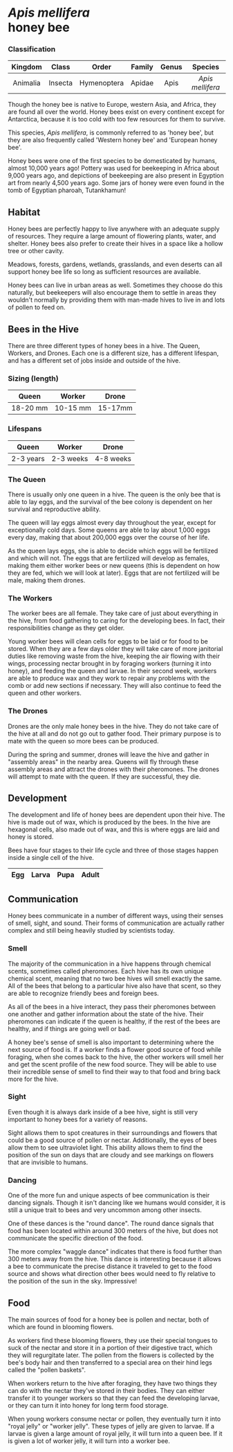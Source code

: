 # _Apis mellifera_ <br/> honey bee

### Classification

|  Kingdom   |  Class   |  Order   |  Family   |  Genus   |  Species  |
|:----------:|:--------:|:--------:|:---------:|:--------:|:---------:|
|  Animalia  |  Insecta | Hymenoptera | Apidae | Apis | _Apis mellifera_ |

Though the honey bee is native to Europe, western Asia, and Africa, they are found all over the world. Honey bees exist on every continent except for Antarctica, because it is too cold with too few resources for them to survive.

This species, _Apis mellifera_, is commonly referred to as 'honey bee', but they are also frequently called 'Western honey bee' and 'European honey bee'.

Honey bees were one of the first species to be domesticated by humans, almost 10,000 years ago! Pottery was used for beekeeping in Africa about 9,000 years ago, and depictions of beekeeping are also present in Egyption art from nearly 4,500 years ago. Some jars of honey were even found in the tomb of Egyptian pharoah, Tutankhamun!

## Habitat

Honey bees are perfectly happy to live anywhere with an adequate supply of resources. They require a large amount of flowering plants, water, and shelter. Honey bees also prefer to create their hives in a space like a hollow tree or other cavity.

Meadows, forests, gardens, wetlands, grasslands, and even deserts can all support honey bee life so long as sufficient resources are available.

Honey bees can live in urban areas as well. Sometimes they choose do this naturally, but beekeepers will also encourage them to settle in areas they wouldn't normally by providing them with man-made hives to live in and lots of pollen to feed on.

## Bees in the Hive

There are three different types of honey bees in a hive. The Queen, Workers, and Drones. Each one is a different size, has a different lifespan, and has a different set of jobs inside and outside of the hive.

### Sizing (length)

| Queen | Worker | Drone |
|:-----:|:------:|:-----:|
| 18-20 mm | 10-15 mm | 15-17mm |

### Lifespans

| Queen | Worker | Drone |
|:-----:|:------:|:-----:|
| 2-3 years | 2-3 weeks | 4-8 weeks |

### The Queen

There is usually only one queen in a hive. The queen is the only bee that is able to lay eggs, and the survival of the bee colony is dependent on her survival and reproductive ability.

The queen will lay eggs almost every day throughout the year, except for exceptionally cold days. Some queens are able to lay about 1,000 eggs every day, making that about 200,000 eggs over the course of her life.

As the queen lays eggs, she is able to decide which eggs will be fertilized and which will not. The eggs that are fertilized will develop as females, making them either worker bees or new queens (this is dependent on how they are fed, which we will look at later). Eggs that are not fertilized will be male, making them drones.

### The Workers

The worker bees are all female. They take care of just about everything in the hive, from food gathering to caring for the developing bees. In fact, their responsibilities change as they get older.

Young worker bees will clean cells for eggs to be laid or for food to be stored. When they are a few days older they will take care of more janitorial duties like removing waste from the hive, keeping the air flowing with their wings, processing nectar brought in by foraging workers (turning it into honey), and feeding the queen and larvae. In their second week, workers are able to produce wax and they work to repair any problems with the comb or add new sections if necessary. They will also continue to feed the queen and other workers.

### The Drones

Drones are the only male honey bees in the hive. They do not take care of the hive at all and do not go out to gather food. Their primary purpose is to mate with the queen so more bees can be produced.

During the spring and summer, drones will leave the hive and gather in "assembly areas" in the nearby area. Queens will fly through these assembly areas and attract the drones with their pheromones. The drones will attempt to mate with the queen. If they are successful, they die.

## Development

The development and life of honey bees are dependent upon their hive. The hive is made out of wax, which is produced by the bees. In the hive are hexagonal cells, also made out of wax, and this is where eggs are laid and honey is stored.

Bees have four stages to their life cycle and three of those stages happen inside a single cell of the hive.

| Egg | Larva | Pupa | Adult|
|-----|-------|------|------|

## Communication

Honey bees communicate in a number of different ways, using their senses of smell, sight, and sound. Their forms of communication are actually rather complex and still being heavily studied by scientists today.

### Smell

The majority of the communication in a hive happens through chemical scents, sometimes called pheromones. Each hive has its own unique chemical scent, meaning that no two bee hives will smell exactly the same. All of the bees that belong to a particular hive also have that scent, so they are able to recognize friendly bees and foreign bees.

As all of the bees in a hive interact, they pass their pheromones between one another and gather information about the state of the hive. Their pheromones can indicate if the queen is healthy, if the rest of the bees are healthy, and if things are going well or bad.

A honey bee's sense of smell is also important to determining where the next source of food is. If a worker finds a flower good source of food while foraging, when she comes back to the hive, the other workers will smell her and get the scent profile of the new food source. They will be able to use their incredible sense of smell to find their way to that food and bring back more for the hive.

### Sight

Even though it is always dark inside of a bee hive, sight is still very important to honey bees for a variety of reasons.

Sight allows them to spot creatures in their surroundings and flowers that could be a good source of pollen or nectar. Additionally, the eyes of bees allow them to see ultraviolet light. This ability allows them to find the position of the sun on days that are cloudy and see markings on flowers that are invisible to humans.

### Dancing

One of the more fun and unique aspects of bee communication is their dancing signals. Though it isn't dancing like we humans would consider, it is still a unique trait to bees and very uncommon among other insects.

One of these dances is the "round dance". The round dance signals that food has been located within around 300 meters of the hive, but does not communicate the specific direction of the food.

The more complex "waggle dance" indicates that there is food further than 300 meters away from the hive. This dance is interesting because it allows a bee to communicate the precise distance it traveled to get to the food source and shows what direction other bees would need to fly relative to the position of the sun in the sky. Impressive!


## Food

The main sources of food for a honey bee is pollen and nectar, both of which are found in blooming flowers.

As workers find these blooming flowers, they use their special tongues to suck of the nectar and store it in a portion of their digestive tract, which they will regurgitate later. The pollen from the flowers is collected by the bee's body hair and then transferred to a special area on their hind legs called the "pollen baskets".

When workers return to the hive after foraging, they have two things they can do with the nectar they've stored in their bodies. They can either transfer it to younger workers so that they can feed the developing larvae, or they can turn it into honey for long term food storage.

When young workers consume nectar or pollen, they eventually turn it into "royal jelly" or "worker jelly". These types of jelly are given to larvae. If a larvae is given a large amount of royal jelly, it will turn into a queen bee. If it is given a lot of worker jelly, it will turn into a worker bee.
